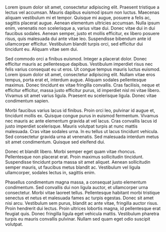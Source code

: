 Lorem ipsum dolor sit amet, consectetur adipiscing elit. Praesent tristique a lectus vel accumsan. Mauris dapibus euismod ipsum non luctus. Maecenas aliquam vestibulum mi et tempor. Quisque mi augue, posuere a felis ac, sagittis placerat augue. Aenean elementum ultricies accumsan. Nulla ipsum enim, venenatis non scelerisque a, varius vitae dui. Donec vitae dui in dui faucibus sodales. Aenean semper, justo et mollis efficitur, ex libero posuere risus, quis malesuada dui ante vitae leo. Suspendisse bibendum ante id ullamcorper efficitur. Vestibulum blandit turpis orci, sed efficitur dui tincidunt eu. Aliquam vitae sem dui.

Sed commodo orci a finibus euismod. Integer a placerat dolor. Donec efficitur mauris ac pellentesque dapibus. Vestibulum imperdiet risus nec felis varius consequat eu ut eros. Ut congue tempus mauris luctus euismod. Lorem ipsum dolor sit amet, consectetur adipiscing elit. Nullam vitae eros tempus, porta erat et, interdum augue. Aliquam sodales pellentesque maximus. Donec tincidunt ex vitae fringilla convallis. Cras facilisis, neque et efficitur efficitur, massa justo efficitur purus, id imperdiet nisl mi vitae libero. Vivamus sit amet varius ligula. Praesent eu scelerisque ligula. Donec vitae condimentum sapien.

Morbi faucibus varius lacus id finibus. Proin orci leo, pulvinar id augue et, tincidunt mollis ex. Quisque congue purus in euismod fermentum. Vivamus nec mauris ac ante elementum gravida at vel lacus. Cras convallis lacus id justo imperdiet scelerisque. Mauris volutpat turpis at nunc mattis malesuada. Cras vitae sodales urna. In eu tellus ut lacus tincidunt vehicula. Sed consectetur gravida urna at venenatis. Sed malesuada interdum metus sit amet condimentum. Quisque sed eleifend dui.

Donec et blandit libero. Morbi semper eget quam vitae rhoncus. Pellentesque non placerat erat. Proin maximus sollicitudin tincidunt. Suspendisse tincidunt porta massa sit amet aliquet. Aenean sollicitudin semper mauris, ut faucibus metus blandit ac. Vestibulum vel ligula ullamcorper, sodales lectus in, sagittis enim.

Phasellus condimentum magna massa, a consequat justo elementum condimentum. Sed convallis dui non ligula auctor, et ullamcorper urna consectetur. Morbi vitae laoreet tellus. Pellentesque habitant morbi tristique senectus et netus et malesuada fames ac turpis egestas. Donec sit amet nisi arcu. Vestibulum sem purus, blandit ac ante vitae, fringilla auctor risus. Proin hendrerit dui lectus. Proin ultrices lobortis magna, id pellentesque erat feugiat quis. Donec fringilla ligula eget vehicula mattis. Vestibulum pharetra turpis eu mauris convallis pulvinar. Nullam sed quam eget odio suscipit volutpat.
